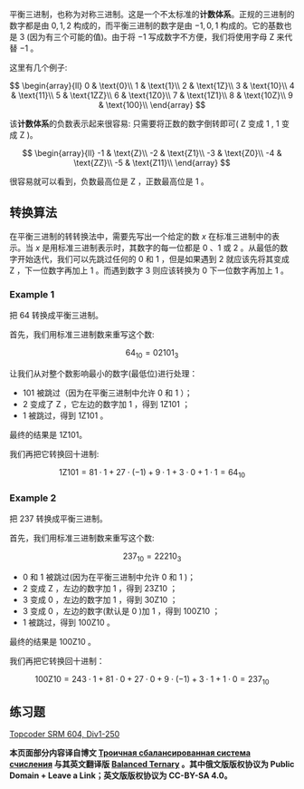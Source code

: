 
平衡三进制，也称为对称三进制。这是一个不太标准的**计数体系**。正规的三进制的数字都是由 $0,1,2$ 构成的，而平衡三进制的数字是由 $-1,0,1$ 构成的。它的基数也是 $3$ (因为有三个可能的值)。由于将 $-1$ 写成数字不方便，我们将使用字母 $\text{Z}$ 来代替 $-1$ 。

这里有几个例子:

$$
\begin{array}{ll}
0 & \text{0}\\
1 & \text{1}\\
2 & \text{1Z}\\
3 & \text{10}\\
4 & \text{11}\\
5 & \text{1ZZ}\\
6 & \text{1Z0}\\
7 & \text{1Z1}\\
8 & \text{10Z}\\
9 & \text{100}\\
\end{array}
$$

该**计数体系**的负数表示起来很容易: 只需要将正数的数字倒转即可( $\text{Z}$ 变成 $1$ , $1$ 变成 $\text{Z}$ )。

$$
\begin{array}{ll}
-1 & \text{Z}\\
-2 & \text{Z1}\\
-3 & \text{Z0}\\
-4 & \text{ZZ}\\
-5 & \text{Z11}\\
\end{array}
$$

很容易就可以看到，负数最高位是 $\text{Z}$ ，正数最高位是 $1$ 。

## 转换算法

在平衡三进制的转转换法中，需要先写出一个给定的数 $x$ 在标准三进制中的表示。当 $x$ 是用标准三进制表示时，其数字的每一位都是 $0$ 、$1$ 或 $2$ 。从最低的数字开始迭代，我们可以先跳过任何的 $0$ 和 $1$ ，但是如果遇到 $2$ 就应该先将其变成 $\text{Z}$ ，下一位数字再加上 $1$ 。而遇到数字 $3$ 则应该转换为 $0$ 下一位数字再加上 $1$ 。


### Example 1

把 $64$ 转换成平衡三进制。

首先，我们用标准三进制数来重写这个数:

$$64_{10} = 02101_{3}$$

让我们从对整个数影响最小的数字(最低位)进行处理：

- $101$ 被跳过（因为在平衡三进制中允许 $0$ 和 $1$ ）；
- $2$ 变成了 $\text{Z}$ ，它左边的数字加 $1$ ，得到 $\text{1Z101}$ ；
- $1$ 被跳过，得到 $\text{1Z101}$ 。

最终的结果是 $\text{1Z101}$。

我们再把它转换回十进制:

$$
\text{1Z101} = 81 \cdot 1 + 27 \cdot (-1) + 9 \cdot 1 + 3 \cdot 0 + 1 \cdot 1 = 64_{10}
$$

### Example 2

把 $237$ 转换成平衡三进制。

首先，我们用标准三进制数来重写这个数:

$$237_{10} = 22210_3$$

- $0$ 和 $1$ 被跳过(因为在平衡三进制中允许 $0$ 和 $1$ )；
- $2$ 变成 $\text{Z}$ ，左边的数字加 $1$ ，得到 $\text{23Z10}$ ；
- $3$ 变成 $0$ ，左边的数字加 $1$ ，得到 $\text{30Z10}$ ；
- $3$ 变成 $0$ ，左边的数字(默认是 $0$ )加 $1$ ，得到 $\text{100Z10}$ ；
- $1$ 被跳过，得到 $\text{100Z10}$ 。

最终的结果是 $\text{100Z10}$ 。

我们再把它转换回十进制：

$$
\text{100Z10} = 243 \cdot 1 + 81 \cdot 0 + 27 \cdot 0 + 9 \cdot (-1) + 3 \cdot 1 + 1 \cdot 0 = 237_{10}
$$


## 练习题

[Topcoder SRM 604, Div1-250](https://community.topcoder.com/stat?c=problem_statement&pm=12917&rd=15837)


**本页面部分内容译自博文 [Троичная сбалансированная система счисления](http://e-maxx.ru/algo/balanced_ternary) 与其英文翻译版 [Balanced Ternary](https://cp-algorithms.com/algebra/balanced-ternary.html) 。其中俄文版版权协议为 Public Domain + Leave a Link；英文版版权协议为 CC-BY-SA 4.0。**


